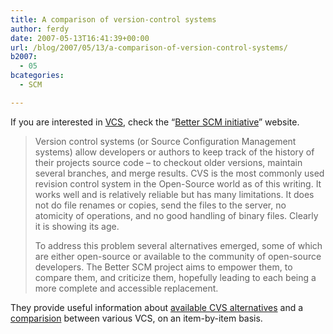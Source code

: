 ```yaml
---
title: A comparison of version-control systems
author: ferdy
date: 2007-05-13T16:41:39+00:00
url: /blog/2007/05/13/a-comparison-of-version-control-systems/
b2007:
  - 05
bcategories:
  - SCM

---
```

If you are interested in [VCS][1], check the &#8220;[Better SCM initiative][2]&#8221; website.

> Version control systems (or Source Configuration Management systems) allow developers or authors to keep track of the history of their projects source code &#8211; to checkout older versions, maintain several branches, and merge results. CVS is the most commonly used revision control system in the Open-Source world as of this writing. It works well and is relatively reliable but has many limitations. It does not do file renames or copies, send the files to the server, no atomicity of operations, and no good handling of binary files. Clearly it is showing its age.
> 
> To address this problem several alternatives emerged, some of which are either open-source or available to the community of open-source developers. The Better SCM project aims to empower them, to compare them, and criticize them, hopefully leading to each being a more complete and accessible replacement.

They provide useful information about [available CVS alternatives][3] and a [comparision][4] between various VCS, on an item-by-item basis.

 [1]: http://en.wikipedia.org/wiki/Version_control_system
 [2]: http://better-scm.berlios.de/
 [3]: http://better-scm.berlios.de/alternatives/
 [4]: http://better-scm.berlios.de/comparison/comparison.html